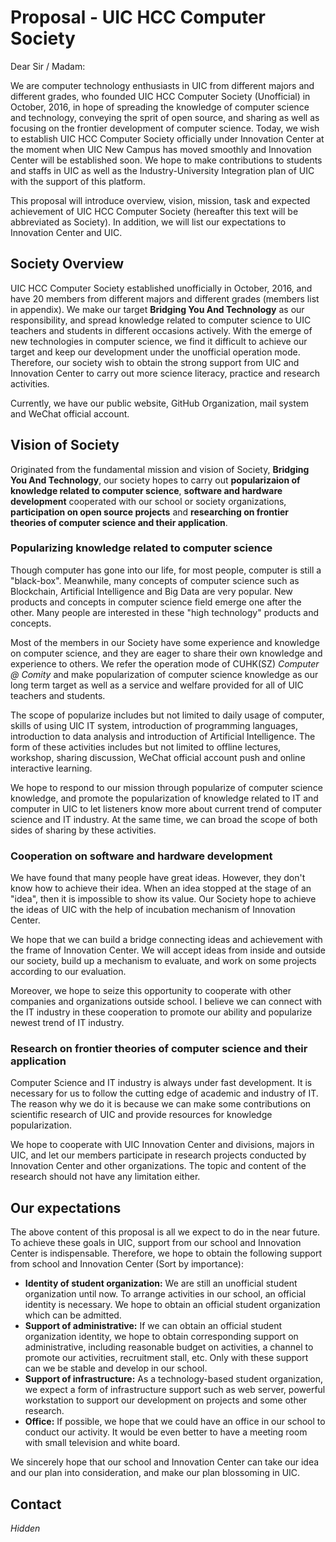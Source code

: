 # Proposal - UIC HCC Computer Society

Dear Sir / Madam:



We are computer technology enthusiasts in UIC from different majors and different grades, who founded UIC HCC Computer Society (Unofficial) in October, 2016, in hope of spreading the knowledge of computer science and technology, conveying the sprit of open source, and sharing as well as focusing on the frontier development of computer science. Today, we wish to establish UIC HCC Computer Society officially under Innovation Center at the moment when UIC New Campus has moved smoothly and Innovation Center will be established soon. We hope to make contributions to students and staffs in UIC as well as the Industry-University Integration plan of UIC with the support of this platform.

This proposal will introduce overview, vision, mission, task and expected achievement of UIC HCC Computer Society (hereafter this text will be abbreviated as Society). In addition, we will list our expectations to Innovation Center and UIC.



## Society Overview

UIC HCC Computer Society established unofficially in October, 2016, and have 20 members from different majors and different grades (members list in appendix). We make our target **Bridging You And Technology** as our responsibility, and spread knowledge related to computer science to UIC teachers and students in different occasions actively. With the emerge of new technologies in computer science, we find it difficult to achieve our target and keep our development under the unofficial operation mode. Therefore, our society wish to obtain the strong support from UIC and Innovation Center to carry out more science literacy, practice and research activities.

Currently, we have our public website, GitHub Organization, mail system and WeChat official account.



## Vision of Society

Originated from the fundamental mission and vision of Society, **Bridging You And Technology**, our society hopes to carry out **popularizaion of knowledge related to computer science**, **software and hardware development** cooperated with our school or society organizations, **participation on open source projects** and **researching on frontier theories of computer science and their application**.

### Popularizing knowledge related to computer science

Though computer has gone into our life, for most people, computer is still a "black-box". Meanwhile, many concepts of computer science such as Blockchain, Artificial Intelligence and Big Data are very popular. New products and concepts in computer science field emerge one after the other. Many people are interested in these "high technology" products and concepts.

Most of the members in our Society have some experience and knowledge on computer science, and they are eager to share their own knowledge and experience to others. We refer the operation mode of CUHK(SZ) _Computer @ Comity_ and make popularization of computer science knowledge as our long term target as well as a service and welfare provided for all of UIC teachers and students.

The scope of popularize includes but not limited to daily usage of computer, skills of using UIC IT system, introduction of programming languages, introduction to data analysis and introduction of Artificial Intelligence. The form of these activities includes but not limited to offline lectures, workshop, sharing discussion, WeChat official account push and online interactive learning.

We hope to respond to our mission through popularize of computer science knowledge, and promote the popularization of knowledge related to IT and computer in UIC to let listeners know more about current trend of computer science and IT industry. At the same time, we can broad the scope of both sides of sharing by these activities.

### Cooperation on software and hardware development

We have found that many people have great ideas. However, they don't know how to achieve their idea. When an idea stopped at the stage of an "idea", then it is impossible to show its value. Our Society hope to achieve the ideas of UIC with the help of incubation mechanism of Innovation Center.

We hope that we can build a bridge connecting ideas and achievement with the frame of Innovation Center.  We will accept ideas from inside and outside our society, build up a mechanism to evaluate, and work on some projects according to our evaluation.

Moreover, we hope to seize this opportunity to cooperate with other companies and organizations outside school. I believe we can connect with the IT industry in these cooperation to promote our ability and popularize newest trend of IT industry.

<!-- TODO -->

### Research on frontier theories of computer science and their application

Computer Science and IT industry is always under fast development. It is necessary for us to follow the cutting edge of academic and industry of IT. The reason why we do it is because we can make some contributions on scientific research of UIC and provide resources for knowledge popularization.

We hope to cooperate with UIC Innovation Center and divisions, majors in UIC, and let our members participate in research projects conducted by  Innovation Center and other organizations. The topic and content of the research should not have any limitation either.

## Our expectations

The above content of this proposal is all we expect to do in the near future. To achieve these goals in UIC, support from our school and Innovation Center is indispensable. Therefore, we hope to obtain the following support from school and Innovation Center (Sort by importance):

* **Identity of student organization:** We are still an unofficial student organization until now. To arrange activities in our school, an official identity is necessary. We hope to obtain an official student organization which can be admitted.
* **Support of administrative:** If we can obtain an official student organization identity, we hope to obtain corresponding support on administrative, including reasonable budget on activities, a channel to promote our activities, recruitment stall, etc. Only with these support can we be stable and develop in our school.
* **Support of infrastructure:** As a technology-based student organization, we expect a form of infrastructure support such as web server, powerful workstation to support our development on projects and some other research.
* **Office:** If possible, we hope that we could have an office in our school to conduct our activity. It would be even better to have a meeting room with small television and white board.

We sincerely hope that our school and Innovation Center can take our idea and our plan into consideration, and make our plan blossoming in UIC.

## Contact

_Hidden_
